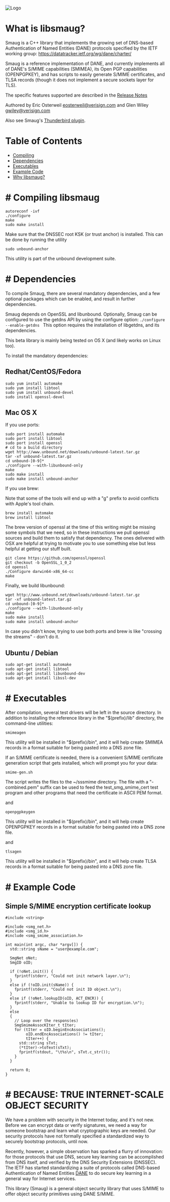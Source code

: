 ![Logo](pix/smaug.png "Logo")

What is libsmaug?
==========

Smaug is a C++ library that implements the growing set of
DNS-based Authentication of Named Entities (DANE) protocols specified
by the IETF working group: https://datatracker.ietf.org/wg/dane/charter/

Smaug is a reference implementation of DANE,
and currently implements all of DANE's S/MIME capabilities (SMIMEA), 
its Open PGP capabilities (OPENPGPKEY), and has scripts to easily generate
S/MIME certificates, and TLSA records (though it does not implement a secure
sockets layer for TLS).

The specific features supported are described in the [Release
Notes](./ReleaseNotes.md)

Authored by Eric Osterweil eosterweil@verisign.com and Glen Wiley gwiley@verisign.com

Also see Smaug's [Thunderbird plugin](https://github.com/verisign/smaug-tbird-plugin).

# Table of Contents

* [Compiling](#compiling)
* [Dependencies](#dependencies)
* [Executables](#executables)
* [Example Code](#examples)
* [Why libsmaug?](#why)


#<a name="compiling"></a>
Compiling libsmaug
===========

```
autoreconf -ivf
./configure
make
sudo make install
```

Make sure that the DNSSEC root KSK (or trust anchor) is installed.  This can be done by running the utility

```sudo unbound-anchor ```

This utility is part of the unbound development suite.


#<a name="dependencies"></a>
Dependencies
======

To compile Smaug, there are several mandatory dependencies, and a few
optional packages which can be enabled, and result in further
dependencies.

Smaug depends on OpenSSL and libunbound.  Optionally, Smaug can be
configured to use the getdns API by using the configure option:
``./configure --enable-getdns ``
This option requires the installation of libgetdns, and its
dependencies.

This beta library is mainly being tested on OS X (and likely works on Linux too).

To install the mandatory dependencies:

Redhat/CentOS/Fedora
----

```
sudo yum install automake
sudo yum install libtool
sudo yum install unbound-devel
sudo install openssl-devel
```

Mac OS X
---
If you use ports:
```
sudo port install automake
sudo port install libtool
sudo port install openssl
# cd to a build directory
wget http://www.unbound.net/downloads/unbound-latest.tar.gz
tar -xf unbound-latest.tar.gz
cd unbound-[0-9]*
./configure --with-libunbound-only 
make 
sudo make install
sudo make install unbound-anchor
```

If you use brew:

Note that some of the tools will end up with a "g"
prefix to avoid conflicts with Apple's tool chain.

```
brew install automake
brew install libtool
```

The brew version of openssl at the time of this writing might
be missing some symbols that we need, so in these instructions
we pull openssl sources and build them to satisfy that dependency.
The ones delivered with OSX are helpful at trying to motivate you 
to use something else but less helpful at getting our stuff built.

```
git clone https://github.com/openssl/openssl
git checkout -b OpenSSL_1_0_2
cd openssl
./Configure darwin64-x86_64-cc
make
```

Finally, we build libunbound:

```
wget http://www.unbound.net/downloads/unbound-latest.tar.gz
tar -xf unbound-latest.tar.gz
cd unbound-[0-9]*
./configure --with-libunbound-only
make
sudo make install
sudo make install unbound-anchor
```

In case you didn't know, trying to use both ports and brew is like
"crossing the streams" - don't do it.

Ubuntu / Debian
---

```
sudo apt-get install automake
sudo apt-get install libtool
sudo apt-get install libunbound-dev
sudo apt-get install libssl-dev
```


#<a name="exectuables"></a>
Executables
===========

After compilation, several test drivers will be left in the source directory.
In addition to installing the reference library in the
&quot;$(prefix)/lib&quot; directory, the command-line utilities:

 ```
smimeagen
```

This utility will be installed in &quot;$(prefix)/bin&quot;, and it will help create
SMIMEA records in a format suitable for being pasted into a DNS zone file.

If an S/MIME certificate is needed, there is a convenient S/MIME certificate
generation script that gets installed, which will prompt you for your data:

```
smime-gen.sh
```

The script writes the files to the ~/sssmime directory.  The file 
with a "-combined.pem" suffix can be used to feed the test_smg_smime_cert
test program and other programs that need the certificate in ASCII PEM format.

and

```
openpgpkeygen
```

This utility will be installed in &quot;$(prefix)/bin&quot;, and it will help create
OPENPGPKEY records in a format suitable for being pasted into a DNS zone file.

and

```
tlsagen
```

This utility will be installed in &quot;$(prefix)/bin&quot;, and it will help create
TLSA records in a format suitable for being pasted into a DNS zone file.


#<a name="examples"></a>
Example Code
===========

Simple S/MIME encryption certificate lookup
----

```
#include <string>

#include <smg_net.h>
#include <smg_id.h>
#include <smg_smime_association.h>

int main(int argc, char *argv[]) {
  std::string sName = "user@example.com";

  SmgNet oNet;
  SmgID oID;

  if (!oNet.init()) {
    fprintf(stderr, "Could not init network layer.\n");
  }
  else if (!oID.init(sName)) {
    fprintf(stderr, "Could not init ID object.\n");
  }
  else if (!oNet.lookupID(oID, ACT_ENCR)) {
    fprintf(stderr, "Unable to lookup ID for encryption.\n");
  }
  else
  {
    // Loop over the respons(es)
    SmgSmimeAssocKIter_t tIter;
    for (tIter = oID.beginEncAssociations();
         oID.endEncAssociations() != tIter;
         tIter++) {
      std::string sTxt;
      (*tIter)->toText(sTxt);
      fprintf(stdout, "\t%s\n", sTxt.c_str());
    }
  }

  return 0;
}
```

#<a name="why"></a>
BECAUSE: TRUE INTERNET-SCALE OBJECT SECURITY
===========

We have a problem with security in the Internet today, and it's not new.  Before we can encrypt data or verify signatures, we need a way for someone bootstrap and learn what cryptographic keys are needed.  Our security protocols have not formally specified a standardized way to securely bootstrap protocols, until now.

Recently, however, a simple observation has sparked a flurry of innovation: for those protocols that use DNS, secure key learning can be accomplished from DNS itself, and verified by the DNS Security Extensions (DNSSEC).  The IETF has started standardizing a suite of protocols called DNS-based Authentication of Named Entities [DANE](https://datatracker.ietf.org/wg/dane/charter/) to do secure key learning in a general way for Internet services.  

This library (Smaug) is a general object security library that uses S/MIME to offer object security primitives using DANE S/MIME.

